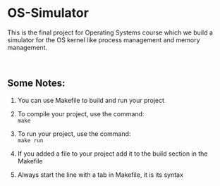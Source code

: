 # <strong>OS-Simulator</strong>
This is the final project for Operating Systems course which we build a simulator for the OS kernel like process management and memory management.

<br>

## <strong>Some Notes:</strong>

1.  You can use Makefile to build and run your project

2.  To compile your project, use the command:<br>
`make`

3. To run your project, use the command:<br>
`make run`

4. If you added a file to your project add it to the build section in the Makefile
5. Always start the line with a tab in Makefile, it is its syntax
